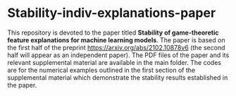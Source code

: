 # Stability-indiv-explanations-paper

This repository is devoted to the paper titled **Stability of game-theoretic feature explanations for machine learning models**. The paper is based on the first half of the preprint https://arxiv.org/abs/2102.10878v6 (the second half will appear as an independent paper). The PDF files of the paper and its relevant supplemental material are available in the main folder. The codes are for the numerical examples outlined in the first section of the supplemental material which demonstrate the stability results established in the paper. 
